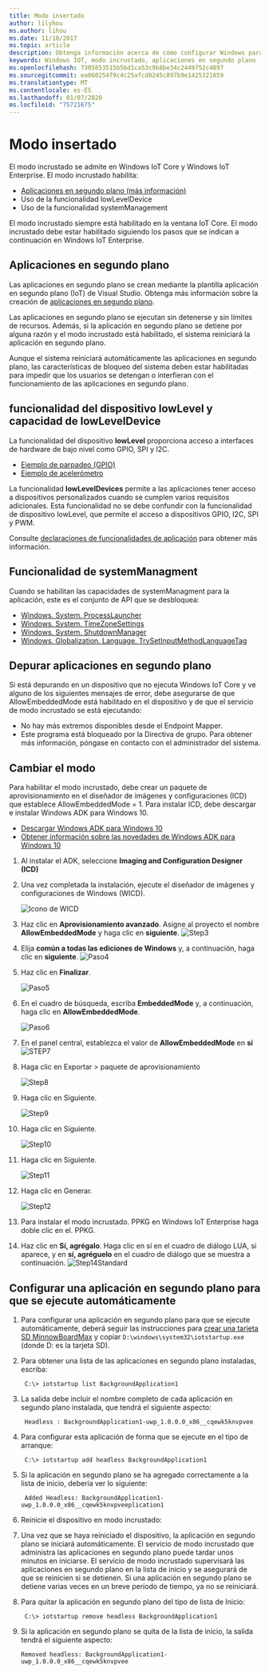 ```yaml
---
title: Modo insertado
author: lilyhou
ms.author: lihou
ms.date: 11/10/2017
ms.topic: article
description: Obtenga información acerca de cómo configurar Windows para permitir el modo incrustado, habilitar aplicaciones en segundo plano y otras funcionalidades.
keywords: Windows IOT, modo incrustado, aplicaciones en segundo plano
ms.openlocfilehash: 7305853515b5bd1ca53c9b8be34c2449752c4897
ms.sourcegitcommit: ea060254f9c4c25afcd0245c897b9e1425321859
ms.translationtype: MT
ms.contentlocale: es-ES
ms.lasthandoff: 01/07/2020
ms.locfileid: "75721675"
---
```

# <a name="embedded-mode"></a>Modo insertado

El modo incrustado se admite en Windows IoT Core y Windows IoT Enterprise. El modo incrustado habilita:

* [Aplicaciones en segundo plano (más información)](https://docs.microsoft.com/windows/iot-core/develop-your-app/backgroundapplications)
* Uso de la funcionalidad lowLevelDevice
* Uso de la funcionalidad systemManagement

El modo incrustado siempre está habilitado en la ventana IoT Core.
El modo incrustado debe estar habilitado siguiendo los pasos que se indican a continuación en Windows IoT Enterprise.

## <a name="background-applications"></a>Aplicaciones en segundo plano

Las aplicaciones en segundo plano se crean mediante la plantilla aplicación en segundo plano (IoT) de Visual Studio.
Obtenga más información sobre la creación de [aplicaciones en segundo plano](https://docs.microsoft.com/windows/iot-core/develop-your-app/backgroundapplications).

Las aplicaciones en segundo plano se ejecutan sin detenerse y sin límites de recursos. Además, si la aplicación en segundo plano se detiene por alguna razón y el modo incrustado está habilitado, el sistema reiniciará la aplicación en segundo plano.

Aunque el sistema reiniciará automáticamente las aplicaciones en segundo plano, las características de bloqueo del sistema deben estar habilitadas para impedir que los usuarios se detengan o interfieran con el funcionamiento de las aplicaciones en segundo plano.

## <a name="lowlevel-device-capability-and-lowleveldevice-capability"></a>funcionalidad del dispositivo lowLevel y capacidad de lowLevelDevice

La funcionalidad del dispositivo **lowLevel** proporciona acceso a interfaces de hardware de bajo nivel como GPIO, SPI y I2C.

* [Ejemplo de parpadeo (GPIO)](https://developer.microsoft.com/en-us/windows/iot/samples/helloblinky)
* [Ejemplo de acelerómetro](https://github.com/Microsoft/Windows-iotcore-samples/tree/master/Samples/Accelerometer)

La funcionalidad **lowLevelDevices** permite a las aplicaciones tener acceso a dispositivos personalizados cuando se cumplen varios requisitos adicionales. Esta funcionalidad no se debe confundir con la funcionalidad de dispositivo lowLevel, que permite el acceso a dispositivos GPIO, I2C, SPI y PWM.

Consulte [declaraciones de funcionalidades de aplicación](https://docs.microsoft.com/windows/uwp/packaging/app-capability-declarations) para obtener más información.

## <a name="systemmanagment-capability"></a>Funcionalidad de systemManagment

Cuando se habilitan las capacidades de systemManagment para la aplicación, este es el conjunto de API que se desbloquea:  

* [Windows. System. ProcessLauncher](https://msdn.microsoft.com/library/windows/apps/windows.system.processlauncher.aspx)
* [Windows. System. TimeZoneSettings](https://msdn.microsoft.com/library/windows/apps/windows.system.timezonesettings.aspx)
* [Windows. System. ShutdownManager](https://msdn.microsoft.com/library/windows/apps/windows.system.shutdownmanager.aspx)
* [Windows. Globalization. Language. TrySetInputMethodLanguageTag](https://msdn.microsoft.com/library/windows/apps/windows.globalization.language.trysetinputmethodlanguagetag.aspx)

## <a name="debugging-background-applications"></a>Depurar aplicaciones en segundo plano

Si está depurando en un dispositivo que no ejecuta Windows IoT Core y ve alguno de los siguientes mensajes de error, debe asegurarse de que AllowEmbeddedMode está habilitado en el dispositivo y de que el servicio de modo incrustado se está ejecutando:

* No hay más extremos disponibles desde el Endpoint Mapper.
* Este programa está bloqueado por la Directiva de grupo. Para obtener más información, póngase en contacto con el administrador del sistema.

## <a name="changing-the-mode"></a>Cambiar el modo
Para habilitar el modo incrustado, debe crear un paquete de aprovisionamiento en el diseñador de imágenes y configuraciones (ICD) que establece AllowEmbeddedMode = 1.  Para instalar ICD, debe descargar e instalar Windows ADK para Windows 10.

* [Descargar Windows ADK para Windows 10](https://go.microsoft.com/fwlink/p/?LinkId=526740)
* [Obtener información sobre las novedades de Windows ADK para Windows 10](https://msdn.microsoft.com/library/windows/hardware/dn927348(v=vs.85).aspx)

1. Al instalar el ADK, seleccione **Imaging and Configuration Designer (ICD)**
2. Una vez completada la instalación, ejecute el diseñador de imágenes y configuraciones de Windows (WICD).

    ![Icono de WICD](../media/EmbeddedMode/WICD_Icon.png)

3. Haz clic en **Aprovisionamiento avanzado**.  Asigne al proyecto el nombre **AllowEmbeddedMode** y haga clic en **siguiente**.
    ![Step3](../media/EmbeddedMode/Step3.png)

4. Elija **común a todas las ediciones de Windows** y, a continuación, haga clic en **siguiente**.
    ![Paso4](../media/EmbeddedMode/Step4.png)

5. Haz clic en **Finalizar**.

    ![Paso5](../media/EmbeddedMode/Step5.png)

6. En el cuadro de búsqueda, escriba **EmbeddedMode** y, a continuación, haga clic en **AllowEmbeddedMode**.

    ![Paso6](../media/EmbeddedMode/Step6.png)

7. En el panel central, establezca el valor de **AllowEmbeddedMode** en **sí** ![STEP7](../media/EmbeddedMode/Step7.png)

8. Haga clic en Exportar > paquete de aprovisionamiento

    ![Step8](../media/EmbeddedMode/Step8.png)

9. Haga clic en Siguiente.

    ![Step9](../media/EmbeddedMode/Step9.png)

10. Haga clic en Siguiente.

    ![Step10](../media/EmbeddedMode/Step10.png)

11. Haga clic en Siguiente.

    ![Step11](../media/EmbeddedMode/Step11.png)

12. Haga clic en Generar.

    ![Step12](../media/EmbeddedMode/Step12.png)

13. Para instalar el modo incrustado. PPKG en Windows IoT Enterprise haga doble clic en el. PPKG.

14. Haz clic en **Sí, agrégalo**.
    Haga clic en sí en el cuadro de diálogo LUA, si aparece, y en **sí, agréguelo** en el cuadro de diálogo que se muestra a continuación.
    ![Step14Standard](../media/EmbeddedMode/Step14Standard.png)


## <a name="configuring-a-background-application-to-run-automatically"></a>Configurar una aplicación en segundo plano para que se ejecute automáticamente
1. Para configurar una aplicación en segundo plano para que se ejecute automáticamente, deberá seguir las instrucciones para [crear una tarjeta SD MinnowBoardMax](https://developer.microsoft.com/en-us/windows/iot/getstarted) y copiar `D:\windows\system32\iotstartup.exe` (donde D: es la tarjeta SD).

2. Para obtener una lista de las aplicaciones en segundo plano instaladas, escriba:

        C:\> iotstartup list BackgroundApplication1

3. La salida debe incluir el nombre completo de cada aplicación en segundo plano instalada, que tendrá el siguiente aspecto:

        Headless : BackgroundApplication1-uwp_1.0.0.0_x86__cqewk5knvpvee

5. Para configurar esta aplicación de forma que se ejecute en el tipo de arranque:

        C:\> iotstartup add headless BackgroundApplication1

6. Si la aplicación en segundo plano se ha agregado correctamente a la lista de inicio, debería ver lo siguiente:

        Added Headless: BackgroundApplication1-uwp_1.0.0.0_x86__cqewk5knvpveeplication1

7. Reinicie el dispositivo en modo incrustado:

8. Una vez que se haya reiniciado el dispositivo, la aplicación en segundo plano se iniciará automáticamente.  El servicio de modo incrustado que administra las aplicaciones en segundo plano puede tardar unos minutos en iniciarse.  El servicio de modo incrustado supervisará las aplicaciones en segundo plano en la lista de inicio y se asegurará de que se reinicien si se detienen.  Si una aplicación en segundo plano se detiene varias veces en un breve período de tiempo, ya no se reiniciará.

9. Para quitar la aplicación en segundo plano del tipo de lista de Inicio:

        C:\> iotstartup remove headless BackgroundApplication1

10. Si la aplicación en segundo plano se quita de la lista de inicio, la salida tendrá el siguiente aspecto:

        Removed headless: BackgroundApplication1-uwp_1.0.0.0_x86__cqewk5knvpvee
